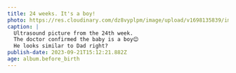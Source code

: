 ```yaml
---
title: 24 weeks. It's a boy!
photo: https://res.cloudinary.com/dz8vyplpm/image/upload/v1698135839/img_7676_hplegn.jpg
caption: |
  Ultrasound picture from the 24th week.
  The doctor confirmed the baby is a boy😊
  He looks similar to Dad right?
publish-date: 2023-09-21T15:12:21.882Z
age: album.before_birth
---
```

